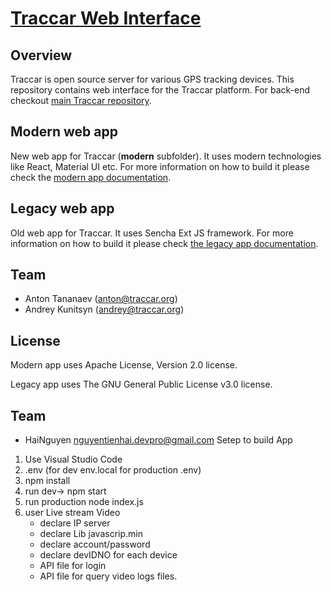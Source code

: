 # [Traccar Web Interface](https://www.traccar.org)

## Overview

Traccar is open source server for various GPS tracking devices. This repository contains web interface for the Traccar platform. For back-end checkout [main Traccar repository](https://github.com/tananaev/traccar).

## Modern web app

New web app for Traccar (**modern** subfolder). It uses modern technologies like React, Material UI etc. For more information on how to build it please check the [modern app documentation](https://www.traccar.org/build-web-app/).

## Legacy web app

Old web app for Traccar. It uses Sencha Ext JS framework. For more information on how to build it please check [the legacy app documentation](https://www.traccar.org/build-extjs/).

## Team

- Anton Tananaev ([anton@traccar.org](mailto:anton@traccar.org))
- Andrey Kunitsyn ([andrey@traccar.org](mailto:andrey@traccar.org))

## License

Modern app uses Apache License, Version 2.0 license.

Legacy app uses The GNU General Public License v3.0 license.
## Team
- HaiNguyen nguyentienhai.devpro@gmail.com
Setep to build App
1. Use Visual Studio Code
2. .env (for dev env.local for production .env)
3. npm install
4. run dev-> npm start
5. run production node index.js
6. user Live stream Video
    - declare IP server
    - declare Lib javascrip.min
    - declare account/password
    - declare devIDNO for each device
    - API file for login
    - API file for query video logs files.
    

